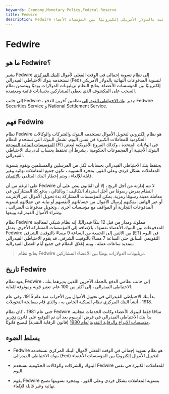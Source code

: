 ```yaml
---
keywords: Economy,Monetary Policy,Federal Reserve
title: Fedwire
description: Fedwire هو نظام تسوية لأموال البنك المركزي تستخدمه البنوك الفيدرالية لتسوية المدفوعات النهائية بالدولار الأمريكي إلكترونيًا بين المؤسسات الأعضاء.
---
```


# Fedwire
## ما هو Fedwire؟

يشير Fedwire إلى نظام تسوية إجمالي في الوقت الفعلي لأموال [البنك المركزي](/centralbank) تستخدمه بنوك الاحتياطي الفيدرالي (Fed) لتسوية المدفوعات النهائية بالدولار الأمريكي إلكترونيًا بين المؤسسات الأعضاء. يعالج النظام تريليونات الدولارات يوميًا ويتضمن نظام السحب على المكشوف الذي يغطي المشاركين بحسابات قائمة ومعتمدة.

إلى جانب Fedwire ، يدير [بنك الاحتياطي الفيدرالي](/federalreservebank) نظامين آخرين للدفع: Fedwire Securities Service و National Settlement Service.

## فهم Fedwire

نظام Fedwire هو نظام إلكتروني لتحويل الأموال تستخدمه البنوك والشركات والوكالات الحكومية للمعاملات الكبيرة في نفس اليوم. تشمل البنوك التي تستخدم النظام [المؤسسات المالية المودعة](/financialinstitution) (FI) في الولايات المتحدة ، وكذلك الفروع الأمريكية لبعض البنوك الأجنبية أو المجموعات الحكومية ، بشرط أن تحتفظ بحساب لدى بنك الاحتياطي الفيدرالي.

يحتفظ بنك الاحتياطي الفيدرالي بحسابات لكل من المرسلين والمستلمين ويقوم بتسوية المعاملات بشكل فردي وعلى الفور. بمجرد التسوية ، تكون جميع المعاملات نهائية وغير قابلة للإلغاء ، ويتم إخطار البنك المتلقي [بالائتمان](/credit).

على الرغم من أن Fedwire لا تتم إدارته من أجل الربح ، إلا أن القانون ينص على أن النظام يفرض رسومًا من أجل استرداد التكاليف ؛ وبالتالي ، يدفع كلا المشاركين في معاملة معينة رسومًا رمزية. يمكن للمؤسسات المشاركة بدء تحويل الأموال عبر الإنترنت أو عبر الهاتف. يمكنهم إرسال الأموال من حساباتهم لأنفسهم أو نيابة عن عملائهم لتسوية المدفوعات التجارية أو المواقف مع مؤسسات أخرى ، وتحويل مدفوعات الضرائب ، وشراء الأموال الفيدرالية وبيعها.

نظام Fedwire مملوك ومدار من قبل 12 بنكًا فيدراليًا. إنه نظام شبكي لمعالجة المدفوعات بين البنوك الأعضاء نفسها ، بالإضافة إلى المؤسسات المشاركة الأخرى. يعمل Fedwire من الاثنين إلى الجمعة من الساعة 9 مساءً بالتوقيت الشرقي (ET) في اليوم التقويمي السابق حتى الساعة 7 مساءً بالتوقيت الشرقي. قد يقوم الاحتياطي الفيدرالي بتمديد ساعات عمله ، ويتم إغلاق النظام في جميع أيام العطل الفيدرالية.

> يعالج نظام Fedwire تريليونات الدولارات يوميًا بين الأعضاء المشاركين.

>

## تاريخ Fedwire

يعود نظام Fedwire ، إلى جانب نظامي الدفع بالجملة الآخرين اللذين يديرهما بنك الاحتياطي الفيدرالي ، إلى أكثر من 100 عام. تعتبر قوية وموثوقة للغاية.

بدأ بنك الاحتياطي الفيدرالي في تحويل الأموال بين الأحزاب منذ عام 1915. وفي عام 1918 ، أنشأ البنك المركزي نظام الملكية الخاص به ، والذي قام بمعالجة التحويلات.

حتى عام 1981 ، كان نظام Fedwire متاحًا فقط للبنوك الأعضاء وكانت الخدمات مجانية. بدأ بنك الاحتياطي الفيدرالي في فرض الرسوم بعد أن تم التوقيع على قانون [تحرير مؤسسات الإيداع والرقابة النقدية](/monetary-control-act) [لعام 1980](/monetary-control-act) (قانون الرقابة النقدية) ليصبح قانونًا.

## يسلط الضوء

- Fedwire هو نظام تسوية إجمالي في الوقت الفعلي لأموال البنك المركزي تستخدمه بنوك الاحتياطي الفيدرالي (Fed) لتحويل الأموال إلكترونيًا بين المؤسسات الأعضاء.

- البنوك والشركات والوكالات الحكومية تستخدم Fedwire للمعاملات الكبيرة في نفس اليوم.

- يقوم Fedwire بتسوية المعاملات بشكل فردي وعلى الفور ، وبمجرد تسويتها تصبح نهائية وغير قابلة للإلغاء.

